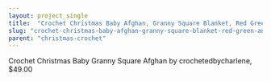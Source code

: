 ```yaml
---
layout: project_single
title:  "Crochet Christmas Baby Afghan, Granny Square Blanket, Red Green and White Gingham Infant Afghan, Baby Shower Gift for December Baby"
slug: "crochet-christmas-baby-afghan-granny-square-blanket-red-green-and-white-gingham-infant-afghan-baby"
parent: "christmas-crochet"
---
```

Crochet Christmas Baby Granny Square Afghan by crochetedbycharlene, $49.00